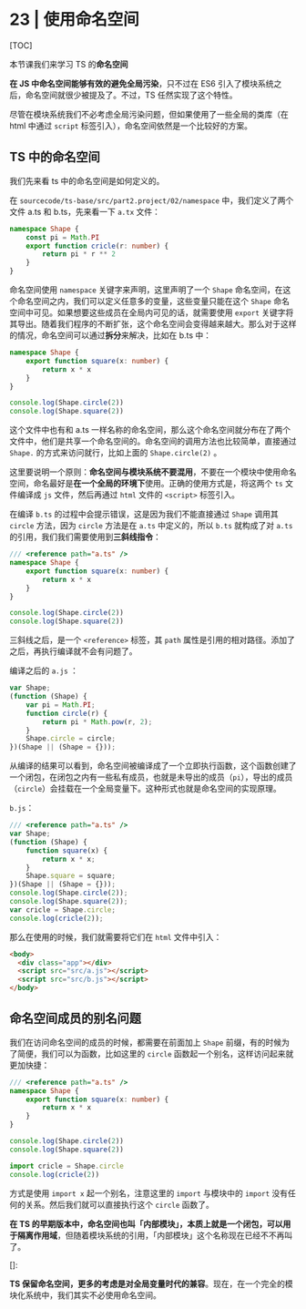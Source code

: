 # 23 | 使用命名空间

[TOC]

本节课我们来学习 TS 的**命名空间**

**在 JS 中命名空间能够有效的避免全局污染**，只不过在 ES6 引入了模块系统之后，命名空间就很少被提及了。不过，TS 任然实现了这个特性。

尽管在模块系统我们不必考虑全局污染问题，但如果使用了一些全局的类库（在 html 中通过 `script` 标签引入），命名空间依然是一个比较好的方案。

## TS 中的命名空间

我们先来看 ts 中的命名空间是如何定义的。

在 `sourcecode/ts-base/src/part2.project/02/namespace` 中，我们定义了两个文件 a.ts 和 b.ts，先来看一下 `a.tx` 文件：

```ts
namespace Shape {
    const pi = Math.PI
    export function cricle(r: number) {
        return pi * r ** 2
    }
}
```

命名空间使用 `namespace` 关键字来声明，这里声明了一个 `Shape` 命名空间，在这个命名空间之内，我们可以定义任意多的变量，这些变量只能在这个 `Shape` 命名空间中可见。如果想要这些成员在全局内可见的话，就需要使用 `export` 关键字将其导出。随着我们程序的不断扩张，这个命名空间会变得越来越大。那么对于这样的情况，命名空间可以通过**拆分**来解决，比如在 b.ts 中：

```ts
namespace Shape {
    export function square(x: number) {
        return x * x
    }
}

console.log(Shape.circle(2))
console.log(Shape.square(2))
```

这个文件中也有和 a.ts 一样名称的命名空间，那么这个命名空间就分布在了两个文件中，他们是共享一个命名空间的。命名空间的调用方法也比较简单，直接通过 `Shape.` 的方式来访问就行，比如上面的 `Shape.circle(2)` 。

这里要说明一个原则：**命名空间与模块系统不要混用**，不要在一个模块中使用命名空间，命名最好是**在一个全局的环境下**使用。正确的使用方式是，将这两个 `ts` 文件编译成 `js` 文件，然后再通过 `html` 文件的 `<script>` 标签引入。

在编译 `b.ts` 的过程中会提示错误，这是因为我们不能直接通过 `Shape` 调用其 `circle` 方法，因为 `circle` 方法是在 `a.ts` 中定义的，所以 `b.ts` 就构成了对 `a.ts` 的引用，我们我们需要使用到**三斜线指令**：

```ts
/// <reference path="a.ts" />
namespace Shape {
    export function square(x: number) {
        return x * x
    }
}

console.log(Shape.circle(2))
console.log(Shape.square(2))
```

三斜线之后，是一个 `<reference>` 标签，其 `path` 属性是引用的相对路径。添加了之后，再执行编译就不会有问题了。

编译之后的 `a.js` ：

```ts
var Shape;
(function (Shape) {
    var pi = Math.PI;
    function circle(r) {
        return pi * Math.pow(r, 2);
    }
    Shape.circle = circle;
})(Shape || (Shape = {}));
```

从编译的结果可以看到，命名空间被编译成了一个立即执行函数，这个函数创建了一个闭包，在闭包之内有一些私有成员，也就是未导出的成员（`pi`），导出的成员（`circle`）会挂载在一个全局变量下。这种形式也就是命名空间的实现原理。

`b.js`：

```js
/// <reference path="a.ts" />
var Shape;
(function (Shape) {
    function square(x) {
        return x * x;
    }
    Shape.square = square;
})(Shape || (Shape = {}));
console.log(Shape.circle(2));
console.log(Shape.square(2));
var cricle = Shape.circle;
console.log(cricle(2));
```

那么在使用的时候，我们就需要将它们在 `html` 文件中引入：

```html
<body>
  <div class="app"></div>
  <script src="src/a.js"></script>
  <script src="src/b.js"></script>
</body>
```



## 命名空间成员的别名问题

我们在访问命名空间的成员的时候，都需要在前面加上 `Shape` 前缀，有的时候为了简便，我们可以为函数，比如这里的 `circle` 函数起一个别名，这样访问起来就更加快捷：

```ts
/// <reference path="a.ts" />
namespace Shape {
    export function square(x: number) {
        return x * x
    }
}

console.log(Shape.circle(2))
console.log(Shape.square(2))

import cricle = Shape.circle
console.log(cricle(2))
```

方式是使用 `import x` 起一个别名，注意这里的 `import` 与模块中的 `import` 没有任何的关系。然后我们就可以直接执行这个 `circle` 函数了。



**在 TS 的早期版本中，命名空间也叫「内部模块」，本质上就是一个闭包，可以用于隔离作用域**，但随着模块系统的引用，「内部模块」这个名称现在已经不不再叫了。

[]: 

**TS 保留命名空间，更多的考虑是对全局变量时代的兼容**。现在，在一个完全的模块化系统中，我们其实不必使用命名空间。



